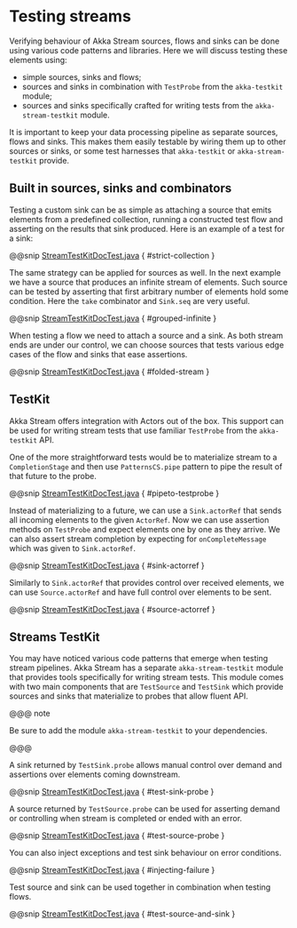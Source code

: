# Testing streams

Verifying behaviour of Akka Stream sources, flows and sinks can be done using
various code patterns and libraries. Here we will discuss testing these
elements using:

 * simple sources, sinks and flows;
 * sources and sinks in combination with `TestProbe` from the `akka-testkit` module;
 * sources and sinks specifically crafted for writing tests from the `akka-stream-testkit` module.

It is important to keep your data processing pipeline as separate sources,
flows and sinks. This makes them easily testable by wiring them up to other
sources or sinks, or some test harnesses that `akka-testkit` or
`akka-stream-testkit` provide.

## Built in sources, sinks and combinators

Testing a custom sink can be as simple as attaching a source that emits
elements from a predefined collection, running a constructed test flow and
asserting on the results that sink produced. Here is an example of a test for a
sink:

@@snip [StreamTestKitDocTest.java](../code/jdocs/stream/StreamTestKitDocTest.java) { #strict-collection }

The same strategy can be applied for sources as well. In the next example we
have a source that produces an infinite stream of elements. Such source can be
tested by asserting that first arbitrary number of elements hold some
condition. Here the `take` combinator and `Sink.seq` are very useful.

@@snip [StreamTestKitDocTest.java](../code/jdocs/stream/StreamTestKitDocTest.java) { #grouped-infinite }

When testing a flow we need to attach a source and a sink. As both stream ends
are under our control, we can choose sources that tests various edge cases of
the flow and sinks that ease assertions.

@@snip [StreamTestKitDocTest.java](../code/jdocs/stream/StreamTestKitDocTest.java) { #folded-stream }

## TestKit

Akka Stream offers integration with Actors out of the box. This support can be
used for writing stream tests that use familiar `TestProbe` from the
`akka-testkit` API.

One of the more straightforward tests would be to materialize stream to a
`CompletionStage` and then use `PatternsCS.pipe` pattern to pipe the result of that future
to the probe.

@@snip [StreamTestKitDocTest.java](../code/jdocs/stream/StreamTestKitDocTest.java) { #pipeto-testprobe }

Instead of materializing to a future, we can use a `Sink.actorRef` that
sends all incoming elements to the given `ActorRef`. Now we can use
assertion methods on `TestProbe` and expect elements one by one as they
arrive. We can also assert stream completion by expecting for
`onCompleteMessage` which was given to `Sink.actorRef`.

@@snip [StreamTestKitDocTest.java](../code/jdocs/stream/StreamTestKitDocTest.java) { #sink-actorref }

Similarly to `Sink.actorRef` that provides control over received
elements, we can use `Source.actorRef` and have full control over
elements to be sent.

@@snip [StreamTestKitDocTest.java](../code/jdocs/stream/StreamTestKitDocTest.java) { #source-actorref }

## Streams TestKit

You may have noticed various code patterns that emerge when testing stream
pipelines. Akka Stream has a separate `akka-stream-testkit` module that
provides tools specifically for writing stream tests. This module comes with
two main components that are `TestSource` and `TestSink` which
provide sources and sinks that materialize to probes that allow fluent API.

@@@ note

Be sure to add the module `akka-stream-testkit` to your dependencies.

@@@

A sink returned by `TestSink.probe` allows manual control over demand and
assertions over elements coming downstream.

@@snip [StreamTestKitDocTest.java](../code/jdocs/stream/StreamTestKitDocTest.java) { #test-sink-probe }

A source returned by `TestSource.probe` can be used for asserting demand or
controlling when stream is completed or ended with an error.

@@snip [StreamTestKitDocTest.java](../code/jdocs/stream/StreamTestKitDocTest.java) { #test-source-probe }

You can also inject exceptions and test sink behaviour on error conditions.

@@snip [StreamTestKitDocTest.java](../code/jdocs/stream/StreamTestKitDocTest.java) { #injecting-failure }

Test source and sink can be used together in combination when testing flows.

@@snip [StreamTestKitDocTest.java](../code/jdocs/stream/StreamTestKitDocTest.java) { #test-source-and-sink }